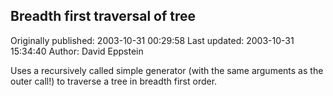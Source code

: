 ## Breadth first traversal of tree

Originally published: 2003-10-31 00:29:58
Last updated: 2003-10-31 15:34:40
Author: David Eppstein

Uses a recursively called simple generator (with the same arguments as the outer call!) to traverse a tree in breadth first order.